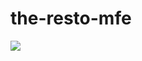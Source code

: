 # the-resto-mfe

<img src="https://res.cloudinary.com/dbu3ntrbw/image/upload/v1661961175/the-resto-mfe-min_ge1cpq.png"/>
